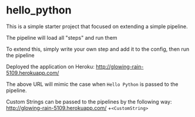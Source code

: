 hello_python
============

This is a simple starter project that focused on extending a simple pipeline.

The pipeline will load all "steps" and run them

To extend this, simply write your own step and add it to the config, then run the pipeline

Deployed the application on Heroku:
http://glowing-rain-5109.herokuapp.com/

The above URL will mimic the case when ```Hello Python``` is passed to the pipeline.

Custom Strings can be passed to the pipelines by the following way:
http://glowing-rain-5109.herokuapp.com/ +```<CustomString>```
